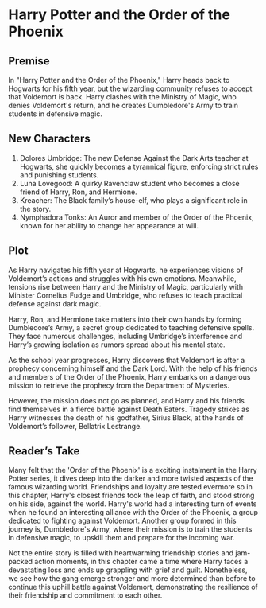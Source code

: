 # Harry Potter and the Order of the Phoenix

## Premise

In "Harry Potter and the Order of the Phoenix," Harry heads back to Hogwarts for his fifth year, but the wizarding community refuses to accept that Voldemort is back. Harry clashes with the Ministry of Magic, who denies Voldemort's return, and he creates Dumbledore's Army to train students in defensive magic.

## New Characters

1. Dolores Umbridge: The new Defense Against the Dark Arts teacher at Hogwarts, she quickly becomes a tyrannical figure, enforcing strict rules and punishing students.
2. Luna Lovegood: A quirky Ravenclaw student who becomes a close friend of Harry, Ron, and Hermione.
3. Kreacher: The Black family’s house-elf, who plays a significant role in the story.
4. Nymphadora Tonks: An Auror and member of the Order of the Phoenix, known for her ability to change her appearance at will.

## Plot

As Harry navigates his fifth year at Hogwarts, he experiences visions of Voldemort’s actions and struggles with his own emotions. Meanwhile, tensions rise between Harry and the Ministry of Magic, particularly with Minister Cornelius Fudge and Umbridge, who refuses to teach practical defense against dark magic.

Harry, Ron, and Hermione take matters into their own hands by forming Dumbledore’s Army, a secret group dedicated to teaching defensive spells. They face numerous challenges, including Umbridge’s interference and Harry’s growing isolation as rumors spread about his mental state.

As the school year progresses, Harry discovers that Voldemort is after a prophecy concerning himself and the Dark Lord. With the help of his friends and members of the Order of the Phoenix, Harry embarks on a dangerous mission to retrieve the prophecy from the Department of Mysteries.

However, the mission does not go as planned, and Harry and his friends find themselves in a fierce battle against Death Eaters. Tragedy strikes as Harry witnesses the death of his godfather, Sirius Black, at the hands of Voldemort’s follower, Bellatrix Lestrange.

## Reader’s Take

Many felt that the 'Order of the Phoenix' is a exciting instalment in the Harry Potter series, it dives deep into the darker and more twisted aspects of the famous wizarding world. Friendships and loyalty are tested evermore so in this chapter, Harry's closest friends took the leap of faith, and stood strong on his side, against the world. Harry's world had a interesting turn of events when he found an interesting alliance with the Order of the Phoenix, a group dedicated to fighting against Voldemort. Another group formed in this journey is, Dumbledore's Army, where their mission is to train the students in defensive magic, to upskill them and prepare for the incoming war.

Not the entire story is filled with heartwarming friendship stories and jam-packed action moments, in this chapter came a time where Harry faces a devastating loss and ends up grappling with grief and guilt. Nonetheless, we see how the gang emerge stronger and more determined than before to continue this uphill battle against Voldemort, demonstrating the resilience of their friendship and commitment to each other.